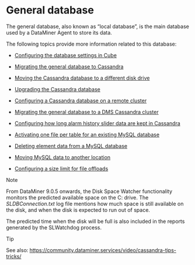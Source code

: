 # General database

The general database, also known as “local database”, is the main database used by a DataMiner Agent to store its data.

The following topics provide more information related to this database:

- [Configuring the database settings in Cube](Configuring_the_database_settings_in_Cube.md)

- [Migrating the general database to Cassandra](Migrating_the_general_database_to_Cassandra.md)

- [Moving the Cassandra database to a different disk drive](Moving_the_Cassandra_database_to_a_different_disk_drive.md)

- [Upgrading the Cassandra database](Upgrading_the_Cassandra_database.md)

- [Configuring a Cassandra database on a remote cluster](Configuring_a_Cassandra_database_on_a_remote_cluster.md)

- [Migrating the general database to a DMS Cassandra cluster](Migrating_the_general_database_to_a_DMS_Cassandra_cluster.md)

- [Configuring how long alarm history slider data are kept in Cassandra](Configuring_how_long_alarm_history_slider_data_are_kept_in_Cassandra.md)

- [Activating one file per table for an existing MySQL database](Activating_one_file_per_table_for_an_existing_MySQL_database.md)

- [Deleting element data from a MySQL database](Deleting_element_data_from_a_MySQL_database.md)

- [Moving MySQL data to another location](Moving_MySQL_data_to_another_location.md)

- [Configuring a size limit for file offloads](Configuring_a_size_limit_for_file_offloads.md)

> [!NOTE]
> From DataMiner 9.0.5 onwards, the Disk Space Watcher functionality monitors the predicted available space on the C: drive. The *SLDBConnection.txt* log file mentions how much space is still available on the disk, and when the disk is expected to run out of space.
>
> The predicted time when the disk will be full is also included in the reports generated by the SLWatchdog process.

> [!TIP]
> See also:
> <https://community.dataminer.services/video/cassandra-tips-tricks/>
